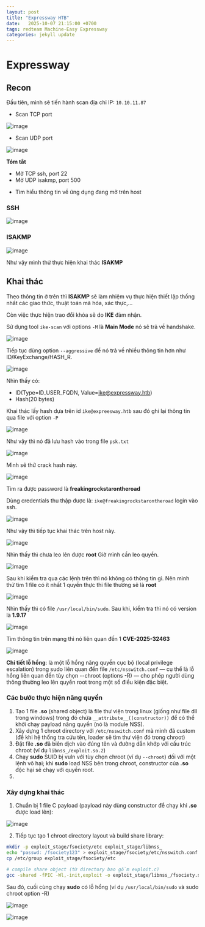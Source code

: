 ```yaml
---
layout: post
title: "Expressway HTB"
date:   2025-10-07 21:15:00 +0700
tags: redteam Machine-Easy Expressway
categories: jekyll update
---
```


# Expressway 

## Recon 

Đầu tiên, mình sẽ tiến hành scan địa chỉ IP: `10.10.11.87`

* Scan TCP port

![image](https://hackmd.io/_uploads/r1KIVjkall.png)

* Scan UDP port 

![image](https://hackmd.io/_uploads/SyHdjo1pxe.png)

**Tóm tắt**
- Mở TCP ssh, port 22 
- Mở UDP isakmp, port 500 

* Tìm hiểu thông tin về ứng dụng đang mở trên host

### SSH 

![image](https://hackmd.io/_uploads/ByUEzhJ6xg.png)

### ISAKMP

![image](https://hackmd.io/_uploads/SJ3EXn16ex.png)

Như vậy mình thử thực hiện khai thác **ISAKMP**

## Khai thác 

Theo thông tin ở trên thì **ISAKMP** sẽ làm nhiệm vụ thực hiện thiết lập thống nhất các giao thức, thuật toán mã hóa, xác thực,... 

Còn việc thực hiện trao đổi khóa sẽ do **IKE** đảm nhận. 

Sử dụng tool `ike-scan` với options `-M` là **Main Mode** nó sẽ trả về handshake.

![image](https://hackmd.io/_uploads/SkS6S3yaxx.png)

Tiếp tục dùng option `--aggressive` để nó trả về nhiều thông tin hơn như ID/KeyExchange/HASH_R. 

![image](https://hackmd.io/_uploads/HkNCUhJTxx.png)

Nhìn thấy có: 
- ID(Type=ID_USER_FQDN, Value=ike@expressway.htb)
- Hash(20 bytes)

Khai thác lấy hash dựa trên id `ike@expreesway.htb` sau đó ghi lại thông tin qua file với option `-P`

![image](https://hackmd.io/_uploads/rJnzOhkTlg.png)

Như vậy thì nó đã lưu hash vào trong file `psk.txt` 

![image](https://hackmd.io/_uploads/rJCNOhJagx.png)

Mình sẽ thử crack hash này. 

![image](https://hackmd.io/_uploads/r19tdhy6xg.png)

Tìm ra được password là **freakingrockstarontheroad**

Dùng credentials thu thập được là: `ike@freakingrockstarontheroad` login vào ssh. 

![image](https://hackmd.io/_uploads/HyVxKhy6ll.png)

Như vậy thì tiếp tục khai thác trên host này. 

![image](https://hackmd.io/_uploads/rJUFF2ypxl.png)

Nhìn thấy thì chưa leo lên được **root**
Giờ mình cần leo quyền. 

![image](https://hackmd.io/_uploads/r143h2yaxl.png)

Sau khi kiểm tra qua các lệnh trên thì nó không có thông tin gì. 
Nên mình thử tìm 1 file có ít nhất 1 quyền thực thi file thường sẽ là **root**

![image](https://hackmd.io/_uploads/SkAla3kTll.png)

Nhìn thấy thì có file `/usr/local/bin/sudo`. Sau khi, kiểm tra thì nó có version là **1.9.17**

![image](https://hackmd.io/_uploads/rJ7L62k6le.png)

Tìm thông tin trên mạng thì nó liên quan đến 1 **CVE-2025-32463**

![image](https://hackmd.io/_uploads/H1K202ypxe.png)

**Chi tiết lỗ hổng**: là một lỗ hổng nâng quyền cục bộ (local privilege escalation) trong sudo liên quan đến file `/etc/nsswitch.conf` — cụ thể là lỗ hổng liên quan đến tùy chọn --chroot (options -R) — cho phép người dùng thông thường leo lên quyền root trong một số điều kiện đặc biệt. 

### Các bước thực hiện nâng quyền 

1. Tạo 1 file **.so** (shared object) là file thư viện trong linux (giống như file dll trong windows) trong đó chứa 
`__attribute__((constructor))`  để có thể khởi chạy payload nâng quyền (nó là module NSS).
2. Xây dựng 1 chroot directory với `/etc/nsswitch.conf` mà mình đã custom (để khi hệ thống tra cứu tên, loader sẽ tìm thư viện đó trong chroot)
3. Đặt file **.so** đã biên dịch vào đúng tên và đường dẫn khớp với cấu trúc chroot (ví dụ `libnss_/exploit.so.2`)
4. Chạy **sudo** SUID bị vuln với tùy chọn chroot (ví dụ `--chroot`) đối với một lệnh vô hại; khi **sudo** load NSS bên trong chroot, constructor của **.so** độc hại sẽ chạy với quyền root.
5. 
### Xây dựng khai thác 

1. Chuẩn bị 1 file C payload (payload này dùng constructor để chạy khi **.so** được load lên): 

![image](https://hackmd.io/_uploads/S19vKBbTle.png)

2. Tiếp tục tạo 1 chroot directory layout và build share library:

```bash 
mkdir -p exploit_stage/fsociety/etc exploit_stage/libnss_
echo "passwd: /fsociety123" > exploit_stage/fsociety/etc/nsswitch.conf
cp /etc/group exploit_stage/fsociety/etc 
```

```bash 
# compile share object (từ directory bao gồm exploit.c)
gcc -shared -fPIC -Wl,-init,exploit -o exploit_stage/libnss_/fsociety.so.2 exploit.c
``` 

Sau đó, cuối cùng chạy **sudo** có lỗ hổng (ví dụ `/usr/local/bin/sudo` và sudo chroot option -R)

![image](https://hackmd.io/_uploads/HyM9xIWpex.png)

![image](https://hackmd.io/_uploads/r1M6eL-pgx.png)



